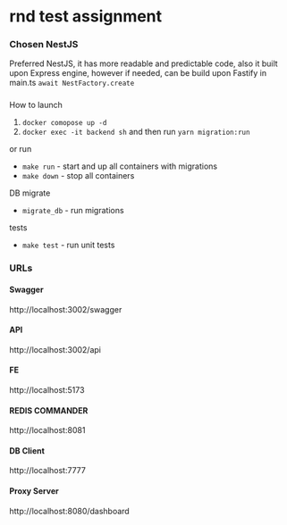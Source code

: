 # rnd test assignment

### Chosen NestJS

Preferred NestJS, it has more readable and predictable code, 
also it built upon Express engine, however if needed, can be build upon Fastify in main.ts `await NestFactory.create`

###
How to launch

1. `docker comopose up -d`
2. `docker exec -it backend sh` and then run `yarn migration:run`

or run

- `make run` - start and up all containers with migrations
- `make down` - stop all containers

DB migrate
- `migrate_db` - run migrations

tests
- `make test` - run unit tests

### URLs

#### Swagger
http://localhost:3002/swagger

#### API
http://localhost:3002/api

#### FE
http://localhost:5173

#### REDIS COMMANDER
http://localhost:8081


#### DB Client
http://localhost:7777


#### Proxy Server
http://localhost:8080/dashboard

